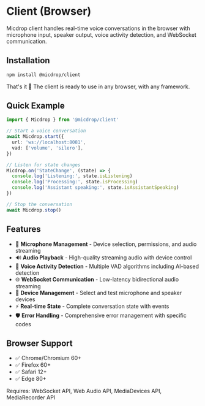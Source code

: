 # Client (Browser)

Micdrop client handles real-time voice conversations in the browser with microphone input, speaker output, voice activity detection, and WebSocket communication.

## Installation

```bash
npm install @micdrop/client
```

That's it 🎉 The client is ready to use in any browser, with any framework.

## Quick Example

```typescript
import { Micdrop } from '@micdrop/client'

// Start a voice conversation
await Micdrop.start({
  url: 'ws://localhost:8081',
  vad: ['volume', 'silero'],
})

// Listen for state changes
Micdrop.on('StateChange', (state) => {
  console.log('Listening:', state.isListening)
  console.log('Processing:', state.isProcessing)
  console.log('Assistant speaking:', state.isAssistantSpeaking)
})

// Stop the conversation
await Micdrop.stop()
```

## Features

- 🎤 **Microphone Management** - Device selection, permissions, and audio streaming
- 🔊 **Audio Playback** - High-quality streaming audio with device control
- 🧠 **Voice Activity Detection** - Multiple VAD algorithms including AI-based detection
- 🌐 **WebSocket Communication** - Low-latency bidirectional audio streaming
- 📱 **Device Management** - Select and test microphone and speaker devices
- ⚡ **Real-time State** - Complete conversation state with events
- 🛡️ **Error Handling** - Comprehensive error management with specific codes

## Browser Support

- ✅ Chrome/Chromium 60+
- ✅ Firefox 60+
- ✅ Safari 12+
- ✅ Edge 80+

Requires: WebSocket API, Web Audio API, MediaDevices API, MediaRecorder API
